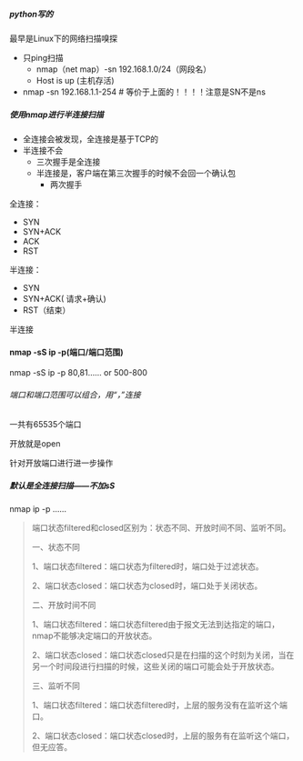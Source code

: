 ##### python写的

最早是Linux下的网络扫描嗅探

- 只ping扫描
  - nmap（net map）-sn 192.168.1.0/24（网段名）
  - Host is up (主机存活)
- nmap -sn 192.168.1.1-254 # 等价于上面的！！！！注意是SN不是ns

##### 使用nmap进行半连接扫描

- 全连接会被发现，全连接是基于TCP的
- 半连接不会
  - 三次握手是全连接
  - 半连接是，客户端在第三次握手的时候不会回一个确认包
    - 两次握手

全连接：

- SYN
- SYN+ACK
- ACK
- RST

半连接：

- SYN
- SYN+ACK( 请求+确认)
- RST（结束）

半连接

#### nmap -sS ip -p(端口/端口范围) 

nmap -sS ip -p 80,81…… or 500-800

###### 端口和端口范围可以组合，用“，”连接

一共有65535个端口

开放就是open

针对开放端口进行进一步操作

##### 默认是全连接扫描——不加sS

nmap ip -p ……



> 端口状态filtered和closed区别为：状态不同、开放时间不同、监听不同。
>
> 一、状态不同
>
> 1、端口状态filtered：端口状态为filtered时，端口处于过滤状态。
>
> 2、端口状态closed：端口状态为closed时，端口处于关闭状态。
>
> 二、开放时间不同
>
> 1、端口状态filtered：端口状态filtered由于报文无法到达指定的端口，nmap不能够决定端口的开放状态。
>
> 2、端口状态closed：端口状态closed只是在扫描的这个时刻为关闭，当在另一个时间段进行扫描的时候，这些关闭的端口可能会处于开放状态。
>
> 三、监听不同
>
> 1、端口状态filtered：端口状态filtered时，上层的服务没有在监听这个端口。
>
> 2、端口状态closed：端口状态closed时，上层的服务有在监听这个端口，但无应答。